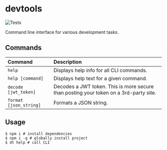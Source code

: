 # devtools

![Tests](https://github.com/brianbianchi/devtools/workflows/Tests/badge.svg)

Command line interface for various development tasks.

## Commands

| Command                | Description                                                                           |
| :--------------------- | :------------------------------------------------------------------------------------ |
| `help`                 | Displays help info for all CLI commands.                                              |
| `help [command]`       | Displays help text for a given command.                                               |
| `decode [jwt_token]`   | Decodes a JWT token. This is more secure than posting your token on a 3rd-party site. |
| `format [json_string]` | Formats a JSON string.                                                                |

## Usage

```console
$ npm i # install dependencies
$ npm i -g # globally install project
$ dt help # call CLI
```
